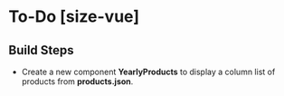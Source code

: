 # To-Do [size-vue]

## Build Steps

- Create a new component **YearlyProducts** to display a column list of products from **products.json**.
